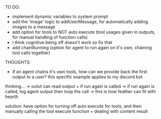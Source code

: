 TO DO:
- implement dynamic variables to system prompt
- add the 'image' logic to addUserMessage, for automatically adding images to a message
- add option for tools to NOT auto execute (tool usages given in outputs, for manual handling of function calls)
- i think cognitive being off doesn't work so fix that
- add chainRunning (option for agent to run again on it's own, chaining tool calls together)

THOUGHTS:
- if an agent chains it's own tools, how can we provide back the first output to a user?
this specific example applies to my discord bot

thinking...
-> outut can read output + if run again is called
-> if run again is called, log agent output then loop the call
-> this is how feather can fit with hearth

solution: have option for turning off auto execute for tools, and then manually calling the tool execute function + dealing with content result